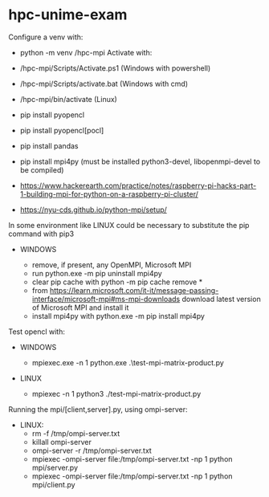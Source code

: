 # hpc-unime-exam

Configure a venv with:
* python -m venv /hpc-mpi
Activate with:
* /hpc-mpi/Scripts/Activate.ps1 (Windows with powershell)
* /hpc-mpi/Scripts/activate.bat (Windows with cmd)
* /hpc-mpi/bin/activate (Linux)

* pip install pyopencl
* pip install pyopencl[pocl]
* pip install pandas
* pip install mpi4py (must be installed python3-devel, libopenmpi-devel to be compiled)
* https://www.hackerearth.com/practice/notes/raspberry-pi-hacks-part-1-building-mpi-for-python-on-a-raspberry-pi-cluster/
* https://nyu-cds.github.io/python-mpi/setup/

In some environment like LINUX could be necessary to substitute the pip command with pip3

* WINDOWS

    * remove, if present, any OpenMPI, Microsoft MPI
    * run python.exe -m pip uninstall mpi4py
    * clear pip cache with python -m pip cache remove *
    * from https://learn.microsoft.com/it-it/message-passing-interface/microsoft-mpi#ms-mpi-downloads download latest version of Microsoft MPI and install it
    * install mpi4py with python.exe -m pip install mpi4py

Test opencl with:

* WINDOWS

    * mpiexec.exe -n 1 python.exe .\test-mpi-matrix-product.py

* LINUX

    * mpiexec -n 1 python3 ./test-mpi-matrix-product.py

Running the mpi/[client,server].py, using ompi-server:
* LINUX:
    * rm -f /tmp/ompi-server.txt
    * killall ompi-server
    * ompi-server -r /tmp/ompi-server.txt
    * mpiexec -ompi-server file:/tmp/ompi-server.txt -np 1 python mpi/server.py
    * mpiexec -ompi-server file:/tmp/ompi-server.txt -np 1 python mpi/client.py

